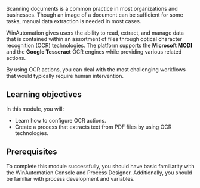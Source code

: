 Scanning documents is a common practice in most organizations and businesses. Though an image of a document can be sufficient for some tasks, manual data extraction is needed in most cases.

WinAutomation gives users the ability to read, extract, and manage data that is contained within an assortment of files through optical character recognition (OCR) technologies. The platform supports the **Microsoft MODI** and the **Google Tesseract** OCR engines while providing various related actions.

By using OCR actions, you can deal with the most challenging workflows that would typically require human intervention.

## Learning objectives

 In this module, you will:

- Learn how to configure OCR actions.
- Create a process that extracts text from PDF files by using OCR technologies.

## Prerequisites

To complete this module successfully, you should have basic familiarity with the WinAutomation Console and Process Designer. Additionally, you should be familiar with process development and variables.
